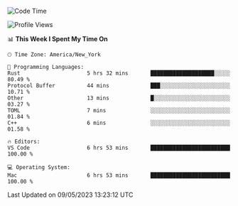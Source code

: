 <!--START_SECTION:waka-->
![Code Time](http://img.shields.io/badge/Code%20Time-364%20hrs%2028%20mins-blue)

![Profile Views](http://img.shields.io/badge/Profile%20Views-6-blue)

📊 **This Week I Spent My Time On** 

```text
🕑︎ Time Zone: America/New_York

💬 Programming Languages: 
Rust                     5 hrs 32 mins       ████████████████████░░░░░   80.49 % 
Protocol Buffer          44 mins             ███░░░░░░░░░░░░░░░░░░░░░░   10.71 % 
Other                    13 mins             █░░░░░░░░░░░░░░░░░░░░░░░░   03.27 % 
TOML                     7 mins              ░░░░░░░░░░░░░░░░░░░░░░░░░   01.84 % 
C++                      6 mins              ░░░░░░░░░░░░░░░░░░░░░░░░░   01.58 % 

🔥 Editors: 
VS Code                  6 hrs 53 mins       █████████████████████████   100.00 % 

💻 Operating System: 
Mac                      6 hrs 53 mins       █████████████████████████   100.00 % 
```


 Last Updated on 09/05/2023 13:23:12 UTC
<!--END_SECTION:waka-->
